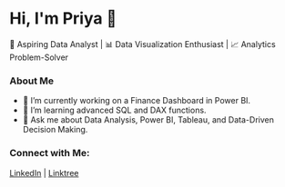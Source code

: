 # Hi, I'm Priya 👋
🌟 Aspiring Data Analyst | 📊 Data Visualization Enthusiast | 📈 Analytics Problem-Solver

### About Me
- 🔭 I’m currently working on a Finance Dashboard in Power BI.
- 🌱 I’m learning advanced SQL and DAX functions.
- 💬 Ask me about Data Analysis, Power BI, Tableau, and Data-Driven Decision Making.

### Connect with Me:
[LinkedIn](www.linkedin.com/in/priyadharshini-s-524752245) | [Linktree](#)

